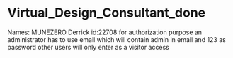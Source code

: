 # Virtual_Design_Consultant_done

Names: MUNEZERO Derrick
id:22708
for authorization purpose an administrator has to use email which will contain admin in email and 123 as password
other users will only enter as a visitor access
